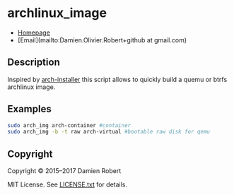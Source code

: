 # archlinux_image

* [Homepage](https://github.com/DamienRobert/archlinux_image#readme)
* [Email](mailto:Damien.Olivier.Robert+github at gmail.com)

## Description

Inspired by [arch-installer](https://github.com/lucasdemarchi/toolbox/blob/master/arch-installer.sh) this script allows to quickly build a quemu or btrfs archlinux image.

## Examples

~~~ sh
sudo arch_img arch-container #container
sudo arch_img -b -t raw arch-virtual #bootable raw disk for qemu
~~~

## Copyright

Copyright © 2015–2017 Damien Robert

MIT License. See [LICENSE.txt](./LICENSE.txt) for details.
